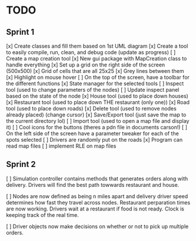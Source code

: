 # TODO
## Sprint 1
[x] Create classes and fill them based on 1st UML diagram 
[x] Create a tool to easily compile, run, clean, and debug code (update as progress)
[ ] Create a map creation tool
    [x] New gui package with MapCreation class to handle everything
    [x] Set up a grid on the right side of the screen (500x500)
        [x] Grid of cells that are all 25x25
        [x] Grey lines between them
        [x] Highlight on mouse hover
    [ ] On the top of the screen, have a toolbar for the different functions
        [x] State manager for the selected tools
        [ ] Inspect tool (used to change parameters of the nodes)
            [ ] Update inspect panel based on the state of the node
        [x] House tool (used to place down houses)
        [x] Restaurant tool (used to place down THE restaurant (only one))
        [x] Road tool (used to place down roads)
        [x] Delete tool (used to remove nodes already placed) (change cursor)
        [x] Save/Export tool (just save the map to the current directory lol)
        [ ] Import tool (used to open a map file and display it)
        [ ] Cool icons for the buttons (theres a pdn file in documents carson!)
    [ ] On the left side of the screen have a parameter tweaker for each of the spots selected 
    [ ] Drivers are randomly put on the roads
[x] Program can read map files
[ ] implement RLE on map files  

## Sprint 2
[ ] Simulation controller contains methods that generates orders along with delivery. Drivers will find the best path towwards restaurant and house.

[ ] Nodes are now defined as being n miles apart and delivery driver speed determines how fast they travel across nodes. Restaurant perparation times are now working. Drivers wait at a restaurant if food is not ready. Clock is keeping track of the real time.

[ ] Driver objects now make decisions on whether or not to pick up multiple orders.